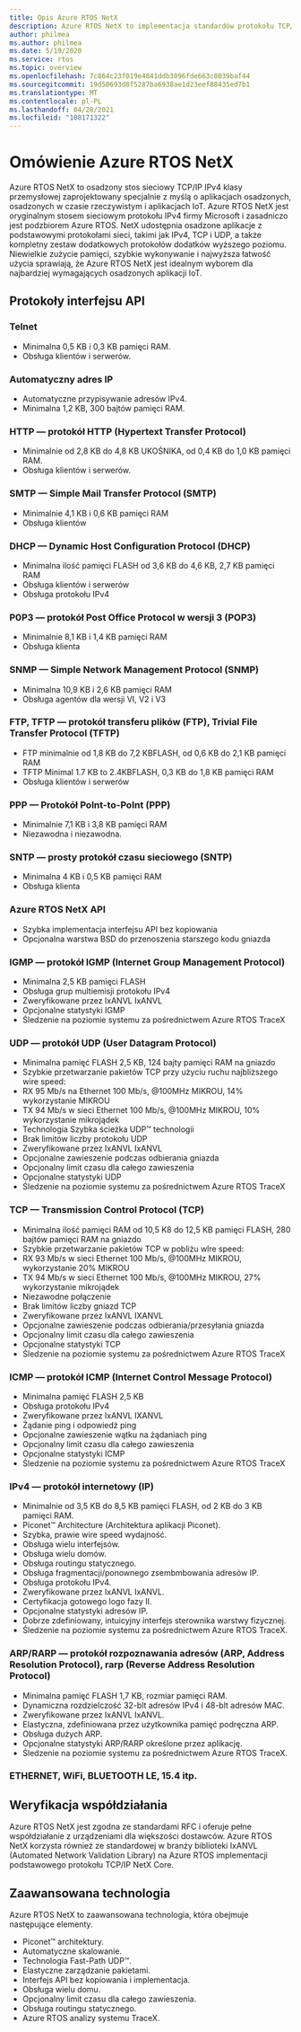 ```yaml
---
title: Opis Azure RTOS NetX
description: Azure RTOS NetX to implementacja standardów protokołu TCP/IP o wysokiej wydajności, w pełni zintegrowana z platformą Azure RTOS ThreadX i dostępna dla wszystkich obsługiwanych procesorów.
author: philmea
ms.author: philmea
ms.date: 5/19/2020
ms.service: rtos
ms.topic: overview
ms.openlocfilehash: 7c864c23f019e4841ddb3096fde663c8039baf44
ms.sourcegitcommit: 19d50693d8f5287ba6938ae1d23eef88435ed7b1
ms.translationtype: MT
ms.contentlocale: pl-PL
ms.lasthandoff: 04/28/2021
ms.locfileid: "108171322"
---
```

# <a name="overview-of-azure-rtos-netx"></a>Omówienie Azure RTOS NetX

Azure RTOS NetX to osadzony stos sieciowy TCP/IP IPv4 klasy przemysłowej zaprojektowany specjalnie z myślą o aplikacjach osadzonych, osadzonych w czasie rzeczywistym i aplikacjach IoT. Azure RTOS NetX jest oryginalnym stosem sieciowym protokołu IPv4 firmy Microsoft i zasadniczo jest podzbiorem Azure RTOS. NetX udostępnia osadzone aplikacje z podstawowymi protokołami sieci, takimi jak IPv4, TCP i UDP, a także kompletny zestaw dodatkowych protokołów dodatków wyższego poziomu. Niewielkie zużycie pamięci, szybkie wykonywanie i najwyższa łatwość użycia sprawiają, że Azure RTOS NetX jest idealnym wyborem dla najbardziej wymagających osadzonych aplikacji IoT.

## <a name="api-protocols"></a>Protokoły interfejsu API

### <a name="telnet"></a>Telnet

* Minimalna 0,5 KB i 0,3 KB pamięci RAM.
* Obsługa klientów i serwerów.

### <a name="auto-ip"></a>Automatyczny adres IP

* Automatyczne przypisywanie adresów IPv4.
* Minimalna 1,2 KB, 300 bajtów pamięci RAM.

### <a name="http---hypertext-transfer-protocolhttp"></a>HTTP — protokół HTTP (Hypertext Transfer Protocol)

* Minimalnie od 2,8 KB do 4,8 KB UKOŚNIKA, od 0,4 KB do 1,0 KB pamięci RAM.
* Obsługa klientów i serwerów.

### <a name="smtp---simple-mail-transfer-protocol-smtp"></a>SMTP — Simple Mail Transfer Protocol (SMTP)

* Minimalnie 4,1 KB i 0,6 KB pamięci RAM
* Obsługa klientów

### <a name="dhcp---dynamic-host-configuration-protocol-dhcp"></a>DHCP — Dynamic Host Configuration Protocol (DHCP)

* Minimalna ilość pamięci FLASH od 3,6 KB do 4,6 KB, 2,7 KB pamięci RAM
* Obsługa klientów i serwerów
* Obsługa protokołu IPv4

### <a name="p0p3---post-office-protocol-version-3-pop3"></a>P0P3 — protokół Post Office Protocol w wersji 3 (POP3)

* Minimalnie 8,1 KB i 1,4 KB pamięci RAM
* Obsługa klienta

### <a name="snmp---simple-network-management-protocol-snmp"></a>SNMP — Simple Network Management Protocol (SNMP)

* Minimalna 10,9 KB i 2,6 KB pamięci RAM
* Obsługa agentów dla wersji VI, V2 i V3

### <a name="ftp-tftp---file-transfer-protocol-ftp-trivial-file-transfer-protocol-tftp"></a>FTP, TFTP — protokół transferu plików (FTP), Trivial File Transfer Protocol (TFTP)

* FTP minimalnie od 1,8 KB do 7,2 KBFLASH, od 0,6 KB do 2,1 KB pamięci RAM
* TFTP Minimal 1.7 KB to 2.4KBFLASH, 0,3 KB do 1,8 KB pamięci RAM
* Obsługa klientów i serwerów

### <a name="ppp---polnt-to-point-protocol-ppp"></a>PPP — Protokół Polnt-to-PoInt (PPP)

* Minimalnie 7,1 KB i 3,8 KB pamięci RAM
* Niezawodna i niezawodna.

### <a name="sntp---simple-network-time-protocol-sntp"></a>SNTP — prosty protokół czasu sieciowego (SNTP)

* Minimalna 4 KB i 0,5 KB pamięci RAM
* Obsługa klienta

### <a name="azure-rtos-netx-api"></a>Azure RTOS NetX API

* Szybka implementacja interfejsu API bez kopiowania
* Opcjonalna warstwa BSD do przenoszenia starszego kodu gniazda

### <a name="igmp---internet-group-management-protocol-igmp"></a>IGMP — protokół IGMP (Internet Group Management Protocol)

* Minimalna 2,5 KB pamięci FLASH
* Obsługa grup multiemisji protokołu IPv4
* Zweryfikowane przez IxANVL IxANVL
* Opcjonalne statystyki IGMP
* Śledzenie na poziomie systemu za pośrednictwem Azure RTOS TraceX

### <a name="udp---user-datagram-protocol-udp"></a>UDP — protokół UDP (User Datagram Protocol)

* Minimalna pamięć FLASH 2,5 KB, 124 bajty pamięci RAM na gniazdo
* Szybkie przetwarzanie pakietów TCP przy użyciu ruchu najbliższego wire speed:
* RX 95 Mb/s na Ethernet 100 Mb/s, @100MHz MIKROU, 14% wykorzystanie MIKROU
* TX 94 Mb/s w sieci Ethernet 100 Mb/s, @100MHz MIKROU, 10% wykorzystanie mikrojądek
* Technologia Szybka ścieżka UDP™ technologii
* Brak limitów liczby protokołu UDP
* Zweryfikowane przez IxANVL IxANVL
* Opcjonalne zawieszenie podczas odbierania gniazda
* Opcjonalny limit czasu dla całego zawieszenia
* Opcjonalne statystyki UDP
* Śledzenie na poziomie systemu za pośrednictwem Azure RTOS TraceX

### <a name="tcp---transmission-control-protocol-tcp"></a>TCP — Transmission Control Protocol (TCP)

* Minimalna ilość pamięci RAM od 10,5 K8 do 12,5 KB pamięci FLASH, 280 bajtów pamięci RAM na gniazdo
* Szybkie przetwarzanie pakietów TCP w pobliżu wlre speed:
* RX 93 Mb/s w sieci Ethernet 100 Mb/s, @100MHz MIKROU, wykorzystanie 20% MIKROU
* TX 94 Mb/s w sieci Ethernet 100 Mb/s, @100MHz MIKROU, 27% wykorzystanie mikrojądek
* Niezawodne połączenie
* Brak limitów liczby gniazd TCP
* Zweryfikowane przez IxANVL IXANVL
* Opcjonalne zawieszenie podczas odbierania/przesyłania gniazda
* Opcjonalny limit czasu dla całego zawieszenia
* Opcjonalne statystyki TCP
* Śledzenie na poziomie systemu za pośrednictwem Azure RTOS TraceX

### <a name="icmp---internet-control-message-protocol-icmp"></a>ICMP — protokół ICMP (Internet Control Message Protocol)

* Minimalna pamięć FLASH 2,5 KB
* Obsługa protokołu IPv4
* Zweryfikowane przez IxANVL IXANVL
* Żądanie ping i odpowiedź ping
* Opcjonalne zawieszenie wątku na żądaniach ping
* Opcjonalny limit czasu dla całego zawieszenia
* Opcjonalne statystyki ICMP
* Śledzenie na poziomie systemu za pośrednictwem Azure RTOS TraceX

### <a name="ipv4---internet-protocol-ip"></a>IPv4 — protokół internetowy (IP)

* Minimalnie od 3,5 KB do 8,5 KB pamięci FLASH, od 2 KB do 3 KB pamięci RAM.
* Piconet™ Architecture (Architektura aplikacji Piconet).
* Szybka, prawie wire speed wydajność.
* Obsługa wielu interfejsów.
* Obsługa wielu domów.
* Obsługa routingu statycznego.
* Obsługa fragmentacji/ponownego zsembmbowania adresów IP.
* Obsługa protokołu IPv4.
* Zweryfikowane przez IxANVL IxANVL.
* Certyfikacja gotowego logo fazy II.
* Opcjonalne statystyki adresów IP.
* Dobrze zdefiniowany, intuicyjny interfejs sterownika warstwy fizycznej.
* Śledzenie na poziomie systemu za pośrednictwem Azure RTOS TraceX.

### <a name="arprarp---address-resolution-protocol-arp-reverse-address-resolution-protocol-rarp"></a>ARP/RARP — protokół rozpoznawania adresów (ARP, Address Resolution Protocol), rarp (Reverse Address Resolution Protocol)

* Minimalna pamięć FLASH 1,7 KB, rozmiar pamięci RAM.
* Dynamiczna rozdzielczość 32-blt adresów IPv4 i 48-blt adresów MAC.
* Zweryfikowane przez IxANVL IxANVL.
* Elastyczna, zdefiniowana przez użytkownika pamięć podręczna ARP.
* Obsługa dużych ARP.
* Opcjonalne statystyki ARP/RARP określone przez aplikację.
* Śledzenie na poziomie systemu za pośrednictwem Azure RTOS TraceX.

### <a name="ethernet-wifi-bluetooth-le-154-etc"></a>ETHERNET, WiFi, BLUETOOTH LE, 15.4 itp.

## <a name="interoperability-verification"></a>Weryfikacja współdziałania

Azure RTOS NetX jest zgodna ze standardami RFC i oferuje pełne współdziałanie z urządzeniami dla większości dostawców. Azure RTOS NetX korzysta również ze standardowej w branży biblioteki IxANVL (Automated Network Validation Library) na Azure RTOS implementacji podstawowego protokołu TCP/IP NetX Core.

## <a name="advanced-technology"></a>Zaawansowana technologia

Azure RTOS NetX to zaawansowana technologia, która obejmuje następujące elementy.
* Piconet™ architektury.
* Automatyczne skalowanie.
* Technologia Fast-Path UDP™.
* Elastyczne zarządzanie pakietami.
* Interfejs API bez kopiowania i implementacja.
* Obsługa wielu domu.
* Opcjonalny limit czasu dla całego zawieszenia.
* Obsługa routingu statycznego.
* Azure RTOS analizy systemu TraceX.
